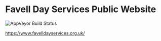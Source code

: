 # Favell Day Services Public Website

![AppVeyor Build Status](https://ci.appveyor.com/api/projects/status/github/FavellDayServices/FavellDayServices?branch=master&svg=true)

https://www.favelldayservices.org.uk/
